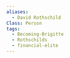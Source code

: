 ```yaml
---
aliases:
  - David Rothschild
Class: Person
tags:
  - Becoming-Brigitte
  - Rothschilds
  - financial-elite
---
```


